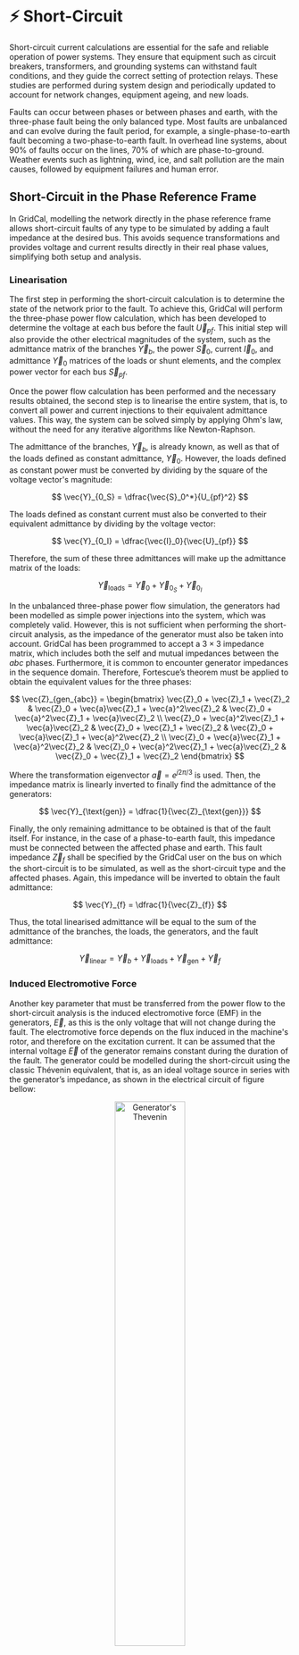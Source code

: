 # ⚡ Short-Circuit

Short-circuit current calculations are essential for the safe and reliable operation of power systems. They ensure that
equipment such as circuit breakers, transformers, and grounding systems can withstand fault conditions, and they guide
the correct setting of protection relays. These studies are performed during system design and periodically updated
to account for network changes, equipment ageing, and new loads.

Faults can occur between phases or between phases and earth, with the three-phase fault being the only balanced type.
Most faults are unbalanced and can evolve during the fault period, for example, a single-phase-to-earth fault becoming
a two-phase-to-earth fault. In overhead line systems, about 90% of faults occur on the lines, 70% of which are
phase-to-ground. Weather events such as lightning, wind, ice, and salt pollution are the main causes, followed by
equipment failures and human error.

## Short-Circuit in the Phase Reference Frame

In GridCal, modelling the network directly in the phase reference frame allows short-circuit faults of any type to be
simulated by adding a fault impedance at the desired bus. This avoids sequence transformations and provides voltage and
current results directly in their real phase values, simplifying both setup and analysis.

### Linearisation

The first step in performing the short-circuit calculation is to determine the state of the network prior to the fault.
To achieve this, GridCal will perform the three-phase power flow calculation, which has been developed to determine
the voltage at each bus before the fault $\vec{U}_{pf}$. This initial step will also provide the other electrical
magnitudes of the system, such as the admittance matrix of the branches $\vec{Y}_b$, the power $\vec{S}_0$,
current $\vec{I}_0$, and admittance $\vec{Y}_0$ matrices of the loads or shunt elements, and the complex power vector
for each bus $\vec{S}_{pf}$.

Once the power flow calculation has been performed and the necessary results obtained, the second step is to linearise
the entire system, that is, to convert all power and current injections to their equivalent admittance values.
This way, the system can be solved simply by applying Ohm's law, without the need for any iterative algorithms like
Newton-Raphson.

The admittance of the branches, $\vec{Y}_b$, is already known, as well as that of the loads defined as constant
admittance, $\vec{Y}_0$. However, the loads defined as constant power must be converted by dividing by the square of
the voltage vector's magnitude:

$$
\vec{Y}_{0_S} = \dfrac{\vec{S}_0^*}{U_{pf}^2}
$$

The loads defined as constant current must also be converted to their equivalent admittance by dividing by the voltage
vector:

$$
\vec{Y}_{0_I} = \dfrac{\vec{I}_0}{\vec{U}_{pf}}
$$

Therefore, the sum of these three admittances will make up the admittance matrix of the loads:

$$
\vec{Y}_{\text{loads}} = \vec{Y}_0 + \vec{Y}_{0_S} + \vec{Y}_{0_I}
$$

In the unbalanced three-phase power flow simulation, the generators had been modelled as simple power injections into
the system, which was completely valid. However, this is not sufficient when performing the short-circuit analysis, as
the impedance of the generator must also be taken into account. GridCal has been programmed to accept a $3 \times 3$
impedance matrix, which includes both the self and mutual impedances between the $abc$ phases. Furthermore, it is
common to encounter generator impedances in the sequence domain. Therefore, Fortescue’s theorem must be applied to
obtain the equivalent values for the three phases:

$$
\vec{Z}_{gen_{abc}} =
\begin{bmatrix}
\vec{Z}_0 + \vec{Z}_1 + \vec{Z}_2 & \vec{Z}_0 + \vec{a}\vec{Z}_1 + \vec{a}^2\vec{Z}_2 & \vec{Z}_0 + \vec{a}^2\vec{Z}_1 + \vec{a}\vec{Z}_2 \\
\vec{Z}_0 + \vec{a}^2\vec{Z}_1 + \vec{a}\vec{Z}_2 & \vec{Z}_0 + \vec{Z}_1 + \vec{Z}_2 & \vec{Z}_0 + \vec{a}\vec{Z}_1 + \vec{a}^2\vec{Z}_2 \\
\vec{Z}_0 + \vec{a}\vec{Z}_1 + \vec{a}^2\vec{Z}_2 & \vec{Z}_0 + \vec{a}^2\vec{Z}_1 + \vec{a}\vec{Z}_2 & \vec{Z}_0 + \vec{Z}_1 + \vec{Z}_2
\end{bmatrix}
$$

Where the transformation eigenvector $\vec{a} = e^{j2\pi/3}$ is used. Then, the impedance matrix is linearly inverted 
to finally find the admittance of the generators:

$$
\vec{Y}_{\text{gen}} = \dfrac{1}{\vec{Z}_{\text{gen}}}
$$

Finally, the only remaining admittance to be obtained is that of the fault itself. For instance, in the case of a
phase-to-earth fault, this impedance must be connected between the affected phase and earth. This fault impedance
$\vec{Z}_{f}$ shall be specified by the GridCal user on the bus on which the short-circuit is to be simulated, as well
as the short-circuit type and the affected phases. Again, this impedance will be inverted to obtain the fault admittance:

$$
\vec{Y}_{f} = \dfrac{1}{\vec{Z}_{f}}
$$

Thus, the total linearised admittance will be equal to the sum of the admittance of the branches, the loads, the
generators, and the fault admittance:

$$
\vec{Y}_{\text{linear}} = \vec{Y}_b + \vec{Y}_{\text{loads}} + \vec{Y}_{\text{gen}} + \vec{Y}_{f}
$$

### Induced Electromotive Force

Another key parameter that must be transferred from the power flow to the short-circuit analysis is the induced
electromotive force (EMF) in the generators, $\vec{E}$, as this is the only voltage that will not change during the
fault. The electromotive force depends on the flux induced in the machine's rotor, and therefore on the excitation
current. It can be assumed that the internal voltage $\vec{E}$ of the generator remains constant during the duration
of the fault. The generator could be modelled during the short-circuit using the classic Thévenin equivalent, that is,
as an ideal voltage source in series with the generator’s impedance, as shown in the electrical circuit of figure bellow:

<div style="text-align: center;">
    <img src="figures/3ph_thevenin.png"
    alt="Generator's Thevenin"
    title="Generator's Thevenin"
    width="50%"/>
</div>

This circuit allows us to obtain the value of the induced electromotive force, given the voltage $\vec{U}_{pf}$ and
power $\vec{S}_{pf}$ before the fault at the generator’s output bus:

$$
\vec{E} = \vec{U}_{pf} + \vec{Z}_{\text{gen}} \cdot \vec{I}_{pf} = \vec{U}_{pf} + \dfrac{\vec{S}_{pf}^*}{\vec{Y}_{\text{gen}} \cdot \vec{U}_{pf}^*}
$$

### Norton Current and Short-Circuit Voltage

However, this would require to add a fictitious bus into the original system between the generator’s impedance and the
ideal voltage source. This presents a significant challenge because both the values of the power flow voltage vector
$\vec{U}_{pf}$ and the already linearised admittance matrix $\vec{Y}_{\text{linear}}$ are referenced by bus, and all
these connections would be more difficult to handle. Therefore, the generator is modelled using its Norton equivalent,
that is, an ideal current source in parallel with the generator’s impedance, as shown in the following schematic:

<div style="text-align: center;">
    <img src="figures/3ph_norton.png"
    alt="Generator's Norton"
    title="Generator's Norton"
    width="40%"/>
</div>

The Norton current source will take the value of the internal voltage multiplied by its admittance:

$$
\vec{I}_{N} = \vec{Y}_{\text{gen}} \cdot \ \vec{E}
$$

This Norton current vector will be of size $n$ buses, but only the nodes with a connected generator will have these
founded values, while the rest will simply have a value of zero. Finally, this current vector $\vec{I}_{N}$ will be
multiplied by the inverse of the linearised admittance matrix $\vec{Y}_{\text{linear}}$ of size $n \times n$,
resulting in the short-circuit voltage vector for the different buses:

$$
\vec{U}_{sc} = \vec{Y}_{\text{linear}}^{-1} \cdot \vec{I}_{N}
$$

### Single Line-to-Ground Fault (SLG)

A single line-to-ground fault (SLG) occurs when one phase conductor accidentally makes contact with the ground.
It is illustrated in the figure bellow for phase a, and the corresponding fault admittance matrix is given by:

$$
\vec{Y}_{f} =
\begin{bmatrix}
    \vec{Y}_{f}^a & 0 & 0 \\
    0 & 0 & 0 \\
    0 & 0 & 0 \\
\end{bmatrix}
$$

<div style="text-align: center;">
    <img src="figures/3ph_SLG.png"
    alt="Single Line-to-Ground Fault (SLG)"
    title="Single Line-to-Ground Fault (SLG)"
    width="30%"/>
</div>

```python
import VeraGridEngine.api as gce
from VeraGridEngine.enumerations import FaultType, MethodShortCircuit, PhasesShortCircuit

sc_options = gce.ShortCircuitOptions(bus_index=4,
                                     fault_type=FaultType.LG,
                                     method=MethodShortCircuit.phases,
                                     phases=PhasesShortCircuit.a)
```

### Line-to-Line Fault (LL)

A line-to-line fault (LL) occurs when two phase conductors come into contact with each other.
The following figure shows the fault between phases c and a, and the corresponding fault admittance matrix is given by:

$$
\vec{Y}_{f} =
\begin{bmatrix}
    \vec{Y}_{f}^{ca} & 0 & -\vec{Y}_{f}^{ca} \\
    0 & 0 & 0 \\
    -\vec{Y}_{f}^{ca} & 0 & \vec{Y}_{f}^{ca} \\
\end{bmatrix}
$$

<div style="text-align: center;">
    <img src="figures/3ph_LL.png"
    alt="Line-to-Line Fault (LL)"
    title="Line-to-Line Fault (LL)"
    width="30%"/>
</div>

```python
import VeraGridEngine.api as gce
from VeraGridEngine.enumerations import FaultType, MethodShortCircuit, PhasesShortCircuit

sc_options = gce.ShortCircuitOptions(bus_index=4,
                                     fault_type=FaultType.LL,
                                     method=MethodShortCircuit.phases,
                                     phases=PhasesShortCircuit.ca)
```

### Double Line-to-Ground Fault (DLG)

A double line-to-ground fault (DLG) occurs when two phase conductors simultaneously make contact with the ground.
The following figure illustrates the fault involving phases c and a, and the corresponding fault admittance matrix
is given by:

$$
\vec{Y}_{f} =
\begin{bmatrix}
    \vec{Y}_{f}^a & 0 & 0 \\
    0 & 0 & 0 \\
    0 & 0 & \vec{Y}_{f}^c \\
\end{bmatrix}
$$

<div style="text-align: center;">
    <img src="figures/3ph_DLG.png"
    alt="Double Line-to-Ground Fault (DLG)"
    title="Double Line-to-Ground Fault (DLG)"
    width="40%"/>
</div>

```python
import VeraGridEngine.api as gce
from VeraGridEngine.enumerations import FaultType, MethodShortCircuit, PhasesShortCircuit

sc_options = gce.ShortCircuitOptions(bus_index=4,
                                     fault_type=FaultType.LLG,
                                     method=MethodShortCircuit.phases,
                                     phases=PhasesShortCircuit.ca)
```

### Three-Phase Fault (LLL)

A three-phase (LLL) fault occurs when all three phase conductors come into contact with each other.
The following figure shows the fault between phases a, b, and c, and the corresponding fault admittance matrix is given by:

$$
\vec{Y}_{f} =
\begin{bmatrix}
    \vec{Y}_{f}^{ab} + \vec{Y}_{f}^{ca} & -\vec{Y}_{f}^{ab} & -\vec{Y}_{f}^{ca} \\
    -\vec{Y}_{f}^{ab} & \vec{Y}_{f}^{ab} + \vec{Y}_{f}^{bc} & -\vec{Y}_{f}^{bc} \\
    -\vec{Y}_{f}^{ca} & -\vec{Y}_{f}^{bc} & \vec{Y}_{f}^{bc} + \vec{Y}_{f}^{ca} \\
\end{bmatrix}
$$

<div style="text-align: center;">
    <img src="figures/3ph_LLL.png"
    alt="Three-Phase Fault (LLL)"
    title="Three-Phase Fault (LLL)"
    width="40%"/>
</div>

```python
import VeraGridEngine.api as gce
from VeraGridEngine.enumerations import FaultType, MethodShortCircuit, PhasesShortCircuit

sc_options = gce.ShortCircuitOptions(bus_index=4,
                                     fault_type=FaultType.LLL,
                                     method=MethodShortCircuit.phases,
                                     phases=PhasesShortCircuit.abc)
```

### Three-Phase-to-Ground Fault (LLLG)

A three-phase-to-ground (LLLG) fault occurs when all three-phase conductors come into simultaneous contact with the
ground. The following figure illustrates the fault involving phases a, b, and c, and the corresponding fault admittance
matrix is given by:

$$
\vec{Y}_{f} =
\begin{bmatrix}
    \vec{Y}_{f}^a & 0 & 0 \\
    0 & \vec{Y}_{f}^b & 0 \\
    0 & 0 & \vec{Y}_{f}^c \\
\end{bmatrix}
$$

<div style="text-align: center;">
    <img src="figures/3ph_LLLG.png"
    alt="Three-Phase-to-Ground Fault (LLLG)"
    title="Three-Phase-to-Ground Fault (LLLG)"
    width="40%"/>
</div>

```python
import VeraGridEngine.api as gce
from VeraGridEngine.enumerations import FaultType, MethodShortCircuit, PhasesShortCircuit

sc_options = gce.ShortCircuitOptions(bus_index=4,
                                     fault_type=FaultType.ph3,
                                     method=MethodShortCircuit.phases,
                                     phases=PhasesShortCircuit.abc)
```

### Benchmark - SLG Fault in the IEEE 13 Node Test Feeder

The short-circuit calculation method can be tested using the 13-bus test network, which was already constructed for
the power flow. As shown in the schematic of the figure bellow, a fault will be simulated on phase \textit{a} to earth
at bus 634 with two fault impedance values.

<div style="text-align: center;">
    <img src="figures/3ph_SC_IEEE_13.png"
    alt="Short-Circuit at the IEEE 13 Node Test Feeder"
    title="Short-Circuit at the IEEE 13 Node Test Feeder"
    width="90%"/>
</div>

A generator has been added to bus 632, providing an equivalent power to the network to which the system was connected.
The sequence impedance values for the generator are $Z_1 = 0.004 + 0.5j$ p.u. for the positive sequence,
$Z_2 = 0.02 + 0.5j$ p.u. for the negative sequence, and $Z_0 = 0.01 + 0.08j$ p.u. for the zero sequence.

```python
import VeraGridEngine.api as gce
from VeraGridEngine import WindingType, ShuntConnectionType
import numpy as np
from VeraGridEngine.enumerations import FaultType, MethodShortCircuit, PhasesShortCircuit

logger = gce.Logger()

grid = gce.MultiCircuit()
grid.fBase = 60

# ----------------------------------------------------------------------------------------------------------------------
# Buses
# ----------------------------------------------------------------------------------------------------------------------
bus_632 = gce.Bus(name='632', Vnom=4.16, xpos=0, ypos=0)
bus_632.is_slack = True
grid.add_bus(obj=bus_632)
gen = gce.Generator(vset=1.0, r1=0.004, x1=0.5, r2=0.02, x2=0.5, r0=0.01, x0=0.08)
grid.add_generator(bus=bus_632, api_obj=gen)

bus_645 = gce.Bus(name='645', Vnom=4.16, xpos=-100 * 5, ypos=0)
grid.add_bus(obj=bus_645)

bus_646 = gce.Bus(name='646', Vnom=4.16, xpos=-200 * 5, ypos=0)
grid.add_bus(obj=bus_646)

bus_633 = gce.Bus(name='633', Vnom=4.16, xpos=100 * 5, ypos=0)
grid.add_bus(obj=bus_633)

# Affected Bus 634 -----------------------------------------------------------------------------------------------------
bus_634 = gce.Bus(name='634', Vnom=0.48, xpos=200 * 5, ypos=0, r_fault=0.1)
grid.add_bus(obj=bus_634)
# ----------------------------------------------------------------------------------------------------------------------

bus_671 = gce.Bus(name='671', Vnom=4.16, xpos=0, ypos=100 * 5)
grid.add_bus(obj=bus_671)

bus_684 = gce.Bus(name='684', Vnom=4.16, xpos=-100 * 5, ypos=100 * 5)
grid.add_bus(obj=bus_684)

bus_611 = gce.Bus(name='611', Vnom=4.16, xpos=-200 * 5, ypos=100 * 5)
grid.add_bus(obj=bus_611)

bus_675 = gce.Bus(name='675', Vnom=4.16, xpos=200 * 5, ypos=100 * 5)
grid.add_bus(obj=bus_675)

bus_680 = gce.Bus(name='680', Vnom=4.16, xpos=0, ypos=200 * 5)
grid.add_bus(obj=bus_680)

bus_652 = gce.Bus(name='652', Vnom=4.16, xpos=-100 * 5, ypos=200 * 5)
grid.add_bus(obj=bus_652)

# ----------------------------------------------------------------------------------------------------------------------
# Impedances [Ohm/km]
# ----------------------------------------------------------------------------------------------------------------------
z_601 = np.array([
    [0.3465 + 1j * 1.0179, 0.1560 + 1j * 0.5017, 0.1580 + 1j * 0.4236],
    [0.1560 + 1j * 0.5017, 0.3375 + 1j * 1.0478, 0.1535 + 1j * 0.3849],
    [0.1580 + 1j * 0.4236, 0.1535 + 1j * 0.3849, 0.3414 + 1j * 1.0348]
], dtype=complex) / 1.60934

z_602 = np.array([
    [0.7526 + 1j * 1.1814, 0.1580 + 1j * 0.4236, 0.1560 + 1j * 0.5017],
    [0.1580 + 1j * 0.4236, 0.7475 + 1j * 1.1983, 0.1535 + 1j * 0.3849],
    [0.1560 + 1j * 0.5017, 0.1535 + 1j * 0.3849, 0.7436 + 1j * 1.2112]
], dtype=complex) / 1.60934

z_603 = np.array([
    [1.3294 + 1j * 1.3471, 0.2066 + 1j * 0.4591],
    [0.2066 + 1j * 0.4591, 1.3238 + 1j * 1.3569]
], dtype=complex) / 1.60934

z_604 = np.array([
    [1.3238 + 1j * 1.3569, 0.2066 + 1j * 0.4591],
    [0.2066 + 1j * 0.4591, 1.3294 + 1j * 1.3471]
], dtype=complex) / 1.60934

z_605 = np.array([
    [1.3292 + 1j * 1.3475]
], dtype=complex) / 1.60934

z_606 = np.array([
    [0.7982 + 1j * 0.4463, 0.3192 + 1j * 0.0328, 0.2849 + 1j * -0.0143],
    [0.3192 + 1j * 0.0328, 0.7891 + 1j * 0.4041, 0.3192 + 1j * 0.0328],
    [0.2849 + 1j * -0.0143, 0.3192 + 1j * 0.0328, 0.7982 + 1j * 0.4463]
], dtype=complex) / 1.60934

z_607 = np.array([
    [1.3425 + 1j * 0.5124]
], dtype=complex) / 1.60934

# ----------------------------------------------------------------------------------------------------------------------
# Admittances [S/km]
# ----------------------------------------------------------------------------------------------------------------------
y_601 = np.array([
    [1j * 6.2998, 1j * -1.9958, 1j * -1.2595],
    [1j * -1.9958, 1j * 5.9597, 1j * -0.7417],
    [1j * -1.2595, 1j * -0.7417, 1j * 5.6386]
], dtype=complex) / 10 ** 6 / 1.60934

y_602 = np.array([
    [1j * 5.6990, 1j * -1.0817, 1j * -1.6905],
    [1j * -1.0817, 1j * 5.1795, 1j * -0.6588],
    [1j * -1.6905, 1j * -0.6588, 1j * 5.4246]
], dtype=complex) / 10 ** 6 / 1.60934

y_603 = np.array([
    [1j * 4.7097, 1j * -0.8999],
    [1j * -0.8999, 1j * 4.6658]
], dtype=complex) / 10 ** 6 / 1.60934

y_604 = np.array([
    [1j * 4.6658, 1j * -0.8999],
    [1j * -0.8999, 1j * 4.7097]
], dtype=complex) / 10 ** 6 / 1.60934

y_605 = np.array([
    [1j * 4.5193]
], dtype=complex) / 10 ** 6 / 1.60934

y_606 = np.array([
    [1j * 96.8897, 1j * 0.0000, 1j * 0.0000],
    [1j * 0.0000, 1j * 96.8897, 1j * 0.0000],
    [1j * 0.0000, 1j * 0.0000, 1j * 96.8897]
], dtype=complex) / 10 ** 6 / 1.60934

y_607 = np.array([
    [1j * 88.9912]
], dtype=complex) / 10 ** 6 / 1.60934

# ----------------------------------------------------------------------------------------------------------------------
# Loads
# ----------------------------------------------------------------------------------------------------------------------
load_634 = gce.Load(P1=0.160,
                    Q1=0.110,
                    P2=0.120,
                    Q2=0.090,
                    P3=0.120,
                    Q3=0.090)
load_634.conn = ShuntConnectionType.GroundedStar
grid.add_load(bus=bus_634, api_obj=load_634)

load_645 = gce.Load(P1=0.0,
                    Q1=0.0,
                    P2=0.170,
                    Q2=0.125,
                    P3=0.0,
                    Q3=0.0)
load_645.conn = ShuntConnectionType.GroundedStar
grid.add_load(bus=bus_645, api_obj=load_645)

load_646 = gce.Load(G1=0.0,
                    B1=0.0,
                    G2=0.230,
                    B2=-0.132,
                    G3=0.0,
                    B3=0.0)
load_646.conn = ShuntConnectionType.Delta
grid.add_load(bus=bus_646, api_obj=load_646)

load_652 = gce.Load(G1=0.128,
                    B1=-0.086,
                    G2=0.0,
                    B2=0.0,
                    G3=0.0,
                    B3=0.0)
load_652.conn = ShuntConnectionType.GroundedStar
grid.add_load(bus=bus_652, api_obj=load_652)

load_671 = gce.Load(P1=0.385,
                    Q1=0.220,
                    P2=0.385,
                    Q2=0.220,
                    P3=0.385,
                    Q3=0.220)
load_671.conn = ShuntConnectionType.Delta
grid.add_load(bus=bus_671, api_obj=load_671)

load_675 = gce.Load(P1=0.485,
                    Q1=0.190,
                    P2=0.068,
                    Q2=0.060,
                    P3=0.290,
                    Q3=0.212)
load_675.conn = ShuntConnectionType.GroundedStar
grid.add_load(bus=bus_675, api_obj=load_675)

load_671_692 = gce.Load(Ir1=0.0,
                        Ii1=0.0,
                        Ir2=0.0,
                        Ii2=0.0,
                        Ir3=0.170,
                        Ii3=0.151)
load_671_692.conn = ShuntConnectionType.Delta
grid.add_load(bus=bus_671, api_obj=load_671_692)

load_611 = gce.Load(Ir1=0.0,
                    Ii1=0.0,
                    Ir2=0.0,
                    Ii2=0.0,
                    Ir3=0.170,
                    Ii3=0.080)
load_611.conn = ShuntConnectionType.GroundedStar
grid.add_load(bus=bus_611, api_obj=load_611)

load_632_distrib = gce.Load(P1=0.017 / 2,
                            Q1=0.010 / 2,
                            P2=0.066 / 2,
                            Q2=0.038 / 2,
                            P3=0.117 / 2,
                            Q3=0.068 / 2)
load_632_distrib.conn = ShuntConnectionType.GroundedStar
grid.add_load(bus=bus_632, api_obj=load_632_distrib)

load_671_distrib = gce.Load(P1=0.017 / 2,
                            Q1=0.010 / 2,
                            P2=0.066 / 2,
                            Q2=0.038 / 2,
                            P3=0.117 / 2,
                            Q3=0.068 / 2)
load_671_distrib.conn = ShuntConnectionType.GroundedStar
grid.add_load(bus=bus_671, api_obj=load_671_distrib)

# ----------------------------------------------------------------------------------------------------------------------
# Capacitors
# ----------------------------------------------------------------------------------------------------------------------
cap_675 = gce.Shunt(B1=0.2,
                    B2=0.2,
                    B3=0.2)
cap_675.conn = ShuntConnectionType.GroundedStar
grid.add_shunt(bus=bus_675, api_obj=cap_675)

cap_611 = gce.Shunt(B1=0.0,
                    B2=0.0,
                    B3=0.1)
cap_611.conn = ShuntConnectionType.GroundedStar
grid.add_shunt(bus=bus_611, api_obj=cap_611)

# ----------------------------------------------------------------------------------------------------------------------
# Line Configurations
# ----------------------------------------------------------------------------------------------------------------------
config_601 = gce.create_known_abc_overhead_template(name='Config. 601',
                                                    z_abc=z_601,
                                                    ysh_abc=y_601,
                                                    phases=np.array([1, 2, 3]),
                                                    Vnom=4.16,
                                                    frequency=60)
grid.add_overhead_line(config_601)

config_602 = gce.create_known_abc_overhead_template(name='Config. 602',
                                                    z_abc=z_602,
                                                    ysh_abc=y_602,
                                                    phases=np.array([1, 2, 3]),
                                                    Vnom=4.16,
                                                    frequency=60)
grid.add_overhead_line(config_602)

config_603 = gce.create_known_abc_overhead_template(name='Config. 603',
                                                    z_abc=z_603,
                                                    ysh_abc=y_603,
                                                    phases=np.array([2, 3]),
                                                    Vnom=4.16,
                                                    frequency=60)
grid.add_overhead_line(config_603)

config_604 = gce.create_known_abc_overhead_template(name='Config. 604',
                                                    z_abc=z_604,
                                                    ysh_abc=y_604,
                                                    phases=np.array([1, 3]),
                                                    Vnom=4.16,
                                                    frequency=60)
grid.add_overhead_line(config_604)

config_605 = gce.create_known_abc_overhead_template(name='Config. 605',
                                                    z_abc=z_605,
                                                    ysh_abc=y_605,
                                                    phases=np.array([3]),
                                                    Vnom=4.16,
                                                    frequency=60)
grid.add_overhead_line(config_605)

config_606 = gce.create_known_abc_overhead_template(name='Config. 606',
                                                    z_abc=z_606,
                                                    ysh_abc=y_606,
                                                    phases=np.array([1, 2, 3]),
                                                    Vnom=4.16,
                                                    frequency=60)
grid.add_overhead_line(config_606)

config_607 = gce.create_known_abc_overhead_template(name='Config. 607',
                                                    z_abc=z_607,
                                                    ysh_abc=y_607,
                                                    phases=np.array([1]),
                                                    Vnom=4.16,
                                                    frequency=60)
grid.add_overhead_line(config_607)

# ----------------------------------------------------------------------------------------------------------------------
# Lines and Transformers
# ----------------------------------------------------------------------------------------------------------------------
line_632_645 = gce.Line(bus_from=bus_632,
                        bus_to=bus_645,
                        length=500 * 0.0003048)
line_632_645.apply_template(config_603, grid.Sbase, grid.fBase, logger)
grid.add_line(obj=line_632_645)

line_645_646 = gce.Line(bus_from=bus_645,
                        bus_to=bus_646,
                        length=300 * 0.0003048)
line_645_646.apply_template(config_603, grid.Sbase, grid.fBase, logger)
grid.add_line(obj=line_645_646)

line_632_633 = gce.Line(bus_from=bus_632,
                        bus_to=bus_633,
                        length=500 * 0.0003048)
line_632_633.apply_template(config_602, grid.Sbase, grid.fBase, logger)
grid.add_line(obj=line_632_633)

XFM_1 = gce.Transformer2W(name='XFM-1',
                          bus_from=bus_633,
                          bus_to=bus_634,
                          HV=4.16,
                          LV=0.48,
                          nominal_power=0.5,
                          rate=0.5,
                          r=1.1 * 2,
                          x=2 * 2)
XFM_1.conn_f = WindingType.GroundedStar
XFM_1.conn_t = WindingType.GroundedStar
grid.add_transformer2w(XFM_1)

line_632_671 = gce.Line(bus_from=bus_632,
                        bus_to=bus_671,
                        length=2000 * 0.0003048)
line_632_671.apply_template(config_601, grid.Sbase, grid.fBase, logger)
grid.add_line(obj=line_632_671)

line_671_684 = gce.Line(bus_from=bus_671,
                        bus_to=bus_684,
                        length=300 * 0.0003048)
line_671_684.apply_template(config_604, grid.Sbase, grid.fBase, logger)
grid.add_line(obj=line_671_684)

line_684_611 = gce.Line(bus_from=bus_684,
                        bus_to=bus_611,
                        length=300 * 0.0003048)
line_684_611.apply_template(config_605, grid.Sbase, grid.fBase, logger)
grid.add_line(obj=line_684_611)

line_671_675 = gce.Line(bus_from=bus_671,
                        bus_to=bus_675,
                        length=500 * 0.0003048)
line_671_675.apply_template(config_606, grid.Sbase, grid.fBase, logger)
grid.add_line(obj=line_671_675)

line_684_652 = gce.Line(bus_from=bus_684,
                        bus_to=bus_652,
                        length=800 * 0.0003048)
line_684_652.apply_template(config_607, grid.Sbase, grid.fBase, logger)
grid.add_line(obj=line_684_652)

line_671_680 = gce.Line(bus_from=bus_671,
                        bus_to=bus_680,
                        length=1000 * 0.0003048)
line_671_680.apply_template(config_601, grid.Sbase, grid.fBase, logger)
grid.add_line(obj=line_671_680)

# ----------------------------------------------------------------------------------------------------------------------
# Run power flow
# ----------------------------------------------------------------------------------------------------------------------
res_pf = gce.power_flow(grid=grid, options=gce.PowerFlowOptions(three_phase_unbalanced=True))

# ----------------------------------------------------------------------------------------------------------------------
# Short-circuit
# ----------------------------------------------------------------------------------------------------------------------
sc_options = gce.ShortCircuitOptions(bus_index=4,
                                     fault_type=FaultType.LG,
                                     method=MethodShortCircuit.phases,
                                     phases=PhasesShortCircuit.a)

sc_driver = gce.ShortCircuitDriver(grid=grid,
                                   options=sc_options,
                                   pf_options=gce.PowerFlowOptions(three_phase_unbalanced=True),
                                   pf_results=res_pf)
sc_driver.run()

res_sc = sc_driver.results
print(res_sc.get_voltage_3ph_df())
```

The following figure shows the GridCal results for the voltage magnitude across the various system buses in the faulted
phase a. As expected, there is a sharp voltage drop at the affected bus (634), as well as a significant reduction at
the bus immediately upstream of the fault (633), which becomes more pronounced as the fault resistance decreases.

<div style="text-align: center;">
    <img src="figures/3ph_SC_phaseA.png"
    alt="Short-Circuit results for phase a"
    title="Short-Circuit results for phase a"
    width="60%"/>
</div>

On the other hand, the following figures present the voltage profiles for the healthy phases b and c.
A slight voltage rise can be observed at the most affected buses (634 and 633), while the voltage decreases across the
remaining buses in the network.

<div style="text-align: center;">
    <img src="figures/3ph_SC_phaseB.png"
    alt="Short-Circuit results for phase b"
    title="Short-Circuit results for phase b"
    width="60%"/>
</div>

<div style="text-align: center;">
    <img src="figures/3ph_SC_phaseC.png"
    alt="Short-Circuit results for phase c"
    title="Short-Circuit results for phase c"
    width="60%"/>
</div>

## Short-Circuit in the Sequence Components

GridCal has also unbalanced short-circuit calculations in the sequence and rectangular components.

### API

 Now let's run a line-ground short circuit in the third bus of
the South island of New Zealand grid example from reference book
Computer Analysis of Power Systems by J. Arrillaga and C.P. Arnold.

```python
import os
import VeraGridEngine as gce

folder = os.path.join('..', 'Grids_and_profiles', 'grids')
fname = os.path.join(folder, 'South Island of New Zealand.gridcal')

grid = gce.open_file(filename=fname)

# Define fault index explicitly
fault_index = 2

# Run a Line-Ground short circuit on the bus at index 2
# Since we do not provide any power flow results, it will run one for us
results = gce.short_circuit(grid, fault_index, fault_type=gce.FaultType.LG)

print("Short circuit power: ", results.SCpower[fault_index])
```

A more elaborated way to run the simulation, controlling all the steps:

```python
import os
import VeraGridEngine as gce

folder = os.path.join('..', 'Grids_and_profiles', 'grids')
fname = os.path.join(folder, 'South Island of New Zealand.gridcal')

grid = gce.open_file(filename=fname)

pf_options = gce.PowerFlowOptions()
pf = gce.PowerFlowDriver(grid, pf_options)
pf.run()

fault_index = 2
sc_options = gce.ShortCircuitOptions(bus_index=fault_index,
                                     fault_type=gce.FaultType.LG)

sc = gce.ShortCircuitDriver(grid, options=sc_options,
                            pf_options=pf_options,
                            pf_results=pf.results)
sc.run()

print("Short circuit power: ", sc.results.SCpower[fault_index])
```

Output:

```text
Short circuit power:  -217.00 MW - 680.35j MVAr
```

Sequence voltage, currents and powers are also available.

### Theory


### 3-Phase Short Circuit

First, declare an array of zeros of size equal to the number of nodes in the
circuit.

$$
    \textbf{I} = \{0, 0, 0, 0, ..., 0\}
$$

Then for single bus failure, compute the short circuit current at the selected bus $i$ and assign
that value in the $i^{th}$ position of the array $\textbf{I}$.

$$
    \textbf{I}_i = - \frac{\textbf{V}_{pre-failure, i}}{\textbf{Z}_{i, i} + z_f}
$$

Then, compute the voltage increment for all the circuit nodes as:

$$
    \Delta \textbf{V} = \textbf{Z} \times \textbf{I}
$$

Finally, define the voltage at all the nodes as:

$$
    \textbf{V}_{post-failure} = \textbf{V}_{pre-failure} + \Delta \textbf{V}
$$


- $\textbf{I}$: Array of fault currents at the system nodes.
- $\textbf{I}_B$: Subarray of $\textbf{I}$ such that all entries for non-selected buses are removed.
- $\textbf{V}_{pre-failure}$: Array of system voltages prior to the failure. This is obtained from the power flow study.
- $\textbf{V}_{pre-failure, B}$: Subarray of $\textbf{V}_{pre-failure}$ such that all entries for non-selected buses are removed.
- $z_f$: Impedance of the failure itself. This is a given value, although you can set it to zero if you don't know.
- $\textbf{z}_{f, B}$: Impedance of the failures of selected buses $B$.
- $\textbf{Z}$: system impedance matrix. Obtained as the inverse of the complete system admittance matrix.
- $\textbf{Z}_B$: submatrix of $\textbf{Z}$ such that all rows and columns for non-selected buses are removed.
